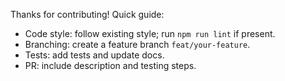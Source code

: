 Thanks for contributing! Quick guide:

- Code style: follow existing style; run `npm run lint` if present.
- Branching: create a feature branch `feat/your-feature`.
- Tests: add tests and update docs.
- PR: include description and testing steps.
